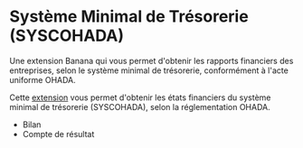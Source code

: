 # Système Minimal de Trésorerie (SYSCOHADA)

Une extension Banana qui vous permet d'obtenir les rapports financiers des entreprises, selon le système minimal de trésorerie, conformément à l'acte uniforme OHADA.

Cette [extension](https://github.com/BananaAccounting/OHADA/raw/main/syscohada/minimal/extensions/ch.banana.africa.minsyscohadareports.sbaa) vous permet d'obtenir les états financiers du système minimal de trésorerie (SYSCOHADA), selon la réglementation OHADA.

- Bilan
- Compte de résultat
